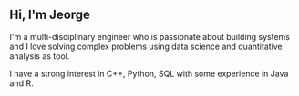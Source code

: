 ## Hi, I'm Jeorge

I'm a multi-disciplinary engineer who is passionate about building systems and I love solving complex problems using data science and quantitative analysis as tool.

I have a strong interest in C++, Python, SQL with some experience in Java and R.
